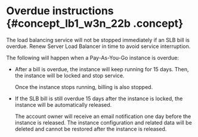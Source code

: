 # Overdue instructions {#concept_lb1_w3n_22b .concept}

The load balancing service will not be stopped immediately if an SLB bill is overdue. Renew Server Load Balancer in time to avoid service interruption.

The following will happen when a Pay-As-You-Go instance is overdue:

-   After a bill is overdue, the instance will keep running for 15 days. Then, the instance will be locked and stop service.

    Once the instance stops running, billing is also stopped.

-   If the SLB bill is still overdue 15 days after the instance is locked, the instance will be automatically released.

    The account owner will receive an email notification one day before the instance is released. The instance configuration and related data will be deleted and cannot be restored after the instance is released.


